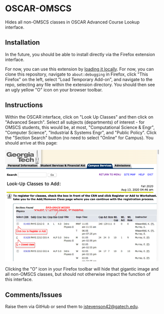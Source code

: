 # OSCAR-OMSCS

Hides all non-OMSCS classes in OSCAR Advanced Course Lookup interface.

## Installation

In the future, you should be able to install directly via the Firefox extension interface.

For now, you can use this extension by [loading it locally](https://extensionworkshop.com/documentation/develop/temporary-installation-in-firefox/). For now, you can clone this repository, navigate to `about:debugging` in Firefox, click "This Firefox" on the left, select "Load Temporary Add-on", and navigate to the repo, selecting any file within the extension directory. You should then see an ugly yellow "O" icon on your browser toolbar.

## Instructions

Within the OSCAR interface, click on "Look Up Classes" and then click on "Advanced Search". Select all subjects (departments) of interest - for OMSCS students, this would be, at most, "Computational Science & Engr", "Computer Science", "Industrial & Systems Engr", and "Public Policy". Click the "Section Search" button (no need to select "Online" for Campus). You should arrive at this page:

![screenshot of oscar course lookup listing](/docs/oscar-screenshot.png?raw=true)

Clicking the "O" icon in your Firefox toolbar will hide that gigantic image and all non-OMSCS classes, but should not otherwise impact the function of this interface.

## Comments/Issues

Raise them via GitHub or send them to jstevenson42@gatech.edu.
